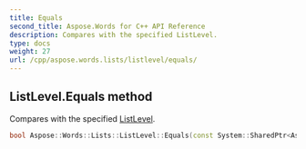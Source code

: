 ```yaml
---
title: Equals
second_title: Aspose.Words for C++ API Reference
description: Compares with the specified ListLevel. 
type: docs
weight: 27
url: /cpp/aspose.words.lists/listlevel/equals/
---
```

## ListLevel.Equals method


Compares with the specified [ListLevel](../).

```cpp
bool Aspose::Words::Lists::ListLevel::Equals(const System::SharedPtr<Aspose::Words::Lists::ListLevel> &level)
```

